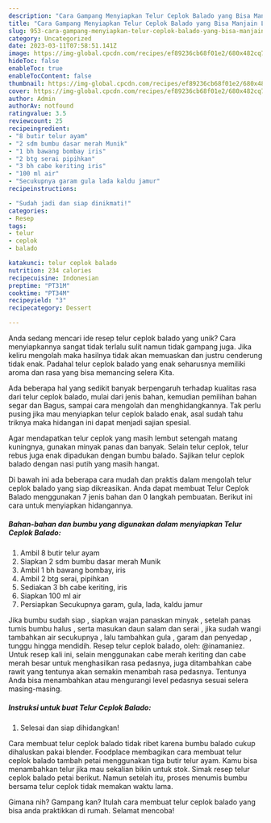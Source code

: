 ```yaml
---
description: "Cara Gampang Menyiapkan Telur Ceplok Balado yang Bisa Manjain Lidah"
title: "Cara Gampang Menyiapkan Telur Ceplok Balado yang Bisa Manjain Lidah"
slug: 953-cara-gampang-menyiapkan-telur-ceplok-balado-yang-bisa-manjain-lidah
category: Uncategorized
date: 2023-03-11T07:58:51.141Z
image: https://img-global.cpcdn.com/recipes/ef89236cb68f01e2/680x482cq70/telur-ceplok-balado-foto-resep-utama.jpg
hideToc: false
enableToc: true
enableTocContent: false
thumbnail: https://img-global.cpcdn.com/recipes/ef89236cb68f01e2/680x482cq70/telur-ceplok-balado-foto-resep-utama.jpg
cover: https://img-global.cpcdn.com/recipes/ef89236cb68f01e2/680x482cq70/telur-ceplok-balado-foto-resep-utama.jpg
author: Admin
authorAv: notfound
ratingvalue: 3.5
reviewcount: 25
recipeingredient:
- "8 butir telur ayam"
- "2 sdm bumbu dasar merah Munik"
- "1 bh bawang bombay iris"
- "2 btg serai pipihkan"
- "3 bh cabe keriting iris"
- "100 ml air"
- "Secukupnya garam gula lada kaldu jamur"
recipeinstructions:

- "Sudah jadi dan siap dinikmati!"
categories:
- Resep
tags:
- telur
- ceplok
- balado

katakunci: telur ceplok balado 
nutrition: 234 calories
recipecuisine: Indonesian
preptime: "PT31M"
cooktime: "PT34M"
recipeyield: "3"
recipecategory: Dessert

---
```





Anda sedang mencari ide resep telur ceplok balado yang unik? Cara menyiapkannya sangat tidak terlalu sulit namun tidak gampang juga. Jika keliru mengolah maka hasilnya tidak akan memuaskan dan justru cenderung tidak enak. Padahal telur ceplok balado yang enak seharusnya memiliki aroma dan rasa yang bisa memancing selera Kita.





Ada beberapa hal yang sedikit banyak berpengaruh terhadap kualitas rasa dari telur ceplok balado, mulai dari jenis bahan, kemudian pemilihan bahan segar dan Bagus, sampai cara mengolah dan menghidangkannya. Tak perlu pusing jika mau menyiapkan telur ceplok balado enak,      asal sudah tahu triknya maka hidangan ini dapat menjadi sajian spesial.














Agar mendapatkan telur ceplok yang masih lembut setengah matang kuningnya, gunakan minyak panas dan banyak. Selain telur ceplok, telur rebus juga enak dipadukan dengan bumbu balado. Sajikan telur ceplok balado dengan nasi putih yang masih hangat.






Di bawah ini ada beberapa cara mudah dan praktis dalam mengolah telur ceplok balado yang siap dikreasikan. Anda dapat membuat Telur Ceplok Balado menggunakan 7 jenis bahan dan 0 langkah pembuatan. Berikut ini cara untuk menyiapkan hidangannya.

<!--inarticleads1-->

##### Bahan-bahan dan bumbu yang digunakan dalam menyiapkan Telur Ceplok Balado:

1. Ambil 8 butir telur ayam
1. Siapkan 2 sdm bumbu dasar merah Munik
1. Ambil 1 bh bawang bombay, iris
1. Ambil 2 btg serai, pipihkan
1. Sediakan 3 bh cabe keriting, iris
1. Siapkan 100 ml air
1. Persiapkan Secukupnya garam, gula, lada, kaldu jamur


Jika bumbu sudah siap , siapkan wajan panaskan minyak , setelah panas tumis bumbu halus , serta masukan daun salam dan serai , jika sudah wangi tambahkan air secukupnya , lalu tambahkan gula , garam dan penyedap , tunggu hingga mendidih. Resep telur ceplok balado, oleh: @inamaniez. Untuk resep kali ini, selain menggunakan cabe merah keriting dan cabe merah besar untuk menghasilkan rasa pedasnya, juga ditambahkan cabe rawit yang tentunya akan semakin menambah rasa pedasnya. Tentunya Anda bisa menambahkan atau mengurangi level pedasnya sesuai selera masing-masing. 

<!--inarticleads2-->

##### Instruksi untuk buat Telur Ceplok Balado:


1. Selesai dan siap dihidangkan!

Cara membuat telur ceplok balado tidak ribet karena bumbu balado cukup dihaluskan pakai blender. Foodplace membagikan cara membuat telur ceplok balado tambah petai menggunakan tiga butir telur ayam. Kamu bisa menambahkan telur jika mau sekalian bikin untuk stok. Simak resep telur ceplok balado petai berikut. Namun setelah itu, proses menumis bumbu bersama telur ceplok tidak memakan waktu lama. 

Gimana nih? Gampang kan? Itulah cara membuat telur ceplok balado yang bisa anda praktikkan di rumah. Selamat mencoba!
